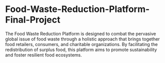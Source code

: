 # Food-Waste-Reduction-Platform-Final-Project
The Food Waste Reduction Platform is designed to combat the pervasive global issue of food waste through a holistic approach that brings together food retailers, consumers, and charitable organizations. By facilitating the redistribution of surplus food, this platform aims to promote sustainability and foster resilient food ecosystems.

